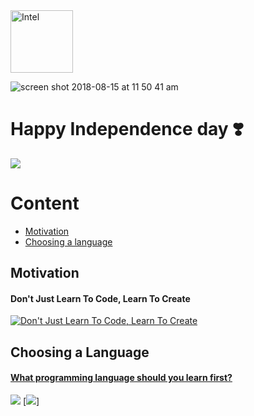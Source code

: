 <img src="https://user-images.githubusercontent.com/22680912/43683697-bcd06a2c-98ae-11e8-9a46-80643e4d98bf.png" height="100" alt="Intel">

![screen shot 2018-08-15 at 11 50 41 am](https://user-images.githubusercontent.com/22680912/44134327-1414fb2e-a082-11e8-950d-345f09351b81.png)
# Happy Independence day ❣️
![](https://media.giphy.com/media/HbZexmf1arcCQ/giphy.gif)

# Content
  - [Motivation](#motivation)
  - [Choosing a language](#choosing-a-language)

## Motivation

#### Don't Just Learn To Code, Learn To Create

[![Don't Just Learn To Code, Learn To Create](https://img.youtube.com/vi/6rxWc-TNIJI/0.jpg)](https://www.youtube.com/watch?v=6rxWc-TNIJI)

## Choosing a Language
#### [What programming language should you learn first?](https://medium.freecodecamp.org/what-programming-language-should-i-learn-first-%CA%87d%C4%B1%C9%B9%C9%94s%C9%90%CA%8C%C9%90%C9%BE-%C9%B9%C7%9D%CA%8Dsu%C9%90-19a33b0a467d)
[![](https://media.giphy.com/media/NpyP6h6KVRdzG/giphy.gif)](https://medium.freecodecamp.org/what-programming-language-should-i-learn-first-%CA%87d%C4%B1%C9%B9%C9%94s%C9%90%CA%8C%C9%90%C9%BE-%C9%B9%C7%9D%CA%8Dsu%C9%90-19a33b0a467d)
[![](https://www.youtube.com/watch?v=ZR5GzZNqPjc)]

